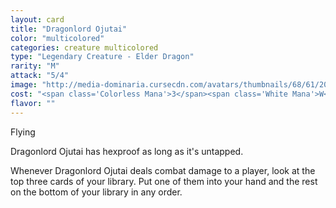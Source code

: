 ```yaml
---
layout: card
title: "Dragonlord Ojutai"
color: "multicolored"
categories: creature multicolored
type: "Legendary Creature - Elder Dragon"
rarity: "M"
attack: "5/4"
image: "http://media-dominaria.cursecdn.com/avatars/thumbnails/68/61/200/283/635612493875316882.png"
cost: "<span class='Colorless Mana'>3</span><span class='White Mana'>W</span><span class='Blue Mana'>U</span>"
flavor: ""
---
```


Flying

Dragonlord Ojutai has hexproof as long as it's untapped.

Whenever Dragonlord Ojutai deals combat damage to a player, look at the top three cards of your library.  Put one of them into your hand and the rest on the bottom of your library in any order.

